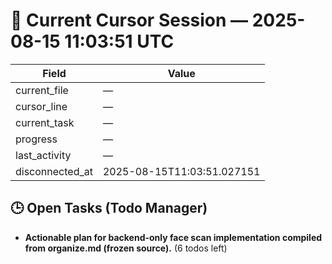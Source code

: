# 📝 Current Cursor Session — 2025-08-15 11:03:51 UTC

| Field | Value |
|-------|-------|
| current_file | — |
| cursor_line | — |
| current_task | — |
| progress | — |
| last_activity | — |
| disconnected_at | 2025-08-15T11:03:51.027151 |

## 🕒 Open Tasks (Todo Manager)
- **Actionable plan for backend-only face scan implementation compiled from organize.md (frozen source).** (6 todos left)
